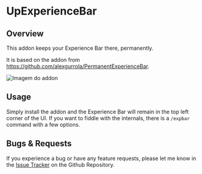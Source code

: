 # UpExperienceBar

Overview
--------

This addon keeps your Experience Bar there, permanently.

It is based on the addon from https://github.com/alexgurrola/PermanentExperienceBar.

![Imagem do addon](https://cdn.discordapp.com/attachments/1285314566993219595/1285314610114592919/print01.png?ex=66e9d203&is=66e88083&hm=d3c980335ea346e1efb9b6ba1a9e30477cf9091514d18f3f87b43489b1ad394e&)

Usage
-------

Simply install the addon and the Experience Bar will remain in the top left corner of the UI.  If you want to fiddle with the internals, there is a `/expbar` command with a few options.

Bugs & Requests
---------------

If you experience a bug or have any feature requests, please let me know in the [Issue Tracker](https://github.com/fisicorj/UpExperienceBar/issues) on the Github Repository.

